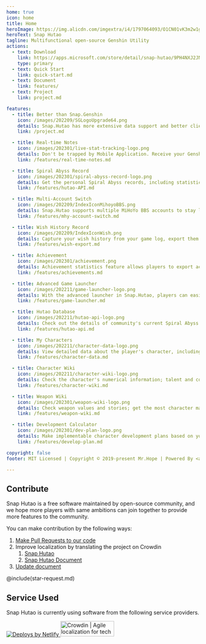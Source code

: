 ```yaml
---
home: true
icon: home
title: Home
heroImage: https://img.alicdn.com/imgextra/i4/1797064093/O1CN01vK3m2w1g6duwt8quS_!!1797064093.png
heroText: Snap Hutao
tagline: Multifunctional open-source Genshin Utility
actions:
  - text: Download
    link: https://apps.microsoft.com/store/detail/snap-hutao/9PH4NXJ2JN52
    type: primary
  - text: Quick Start
    link: quick-start.md
  - text: Document
    link: features/
  - text: Project
    link: project.md

features:
  - title: Better than Snap.Genshin
    icon: /images/202209/SGLogoUpgrade64.png
    details: Snap.Hutao has more extensive data support and better client performance while inheriting all Snap Genshin functionality
    link: /project.md

  - title: Real-time Notes
    icon: /images/202301/live-stat-tracking-logo.png
    details: Don't be trapped by Mobile Application. Receive your Genshin real-time notes notification on your desktop with native Windows notification
    link: /features/real-time-notes.md

  - title: Spiral Abyss Record
    icon: /images/202301/spiral-abyss-record-logo.png
    details: Get the personal Spiral Abyss records, including statistics and detailed data, permanently save past Spiral Abyss challenges on your device
    link: /features/hutao-API.md

  - title: Multi-Account Switch
    icon: /images/202209/IndexIconMihoyoBBS.png
    details: Snap.Hutao supports multiple MiHoYo BBS accounts to stay logged in and create separate profiles for each account in each function, so players can easily manage their multiple accounts
    link: /features/mhy-account-switch.md

  - title: Wish History Record
    icon: /images/202209/IndexIconWish.png
    details: Capture your wish history from your game log, export them to your local device, with the support of unlimited account data archives
    link: /features/wish-export.md

  - title: Achievement
    icon: /images/202301/achievement.png
    details: Achievement statistics feature allows players to export achievement data and keep statistics outside the game; based on achievement splitting, players can manage milestones for hidden achievements
    link: /features/achievements.md

  - title: Advanced Game Launcher
    icon: /images/202211/game-launcher-logo.png
    details: With the advanced launcher in Snap.Hutao, players can easily switch their Genshin accounts, switch servers, modify game window settings and further explore more advanced features
    link: /features/game-launcher.md

  - title: Hutao Database
    icon: /images/202211/hutao-api-logo.png
    details: Check out the details of community's current Spiral Abyss teaming, weapon matching, and artifact set matching; share your own Spiral Abyss lineup configuration
    link: /features/hutao-api.md

  - title: My Characters
    icon: /images/202211/character-data-logo.png
    details: View detailed data about the player's character, including level, constellations, weapons, talents, artifact set, etc.; automatically calculate artifact set score
    link: /features/character-data.md

  - title: Character Wiki
    icon: /images/202211/character-wiki-logo.png
    details: Check the character's numerical information; talent and constellations; training materials; character's background story and other information; get the most weapons and artifact set matching scheme among players through the Hutao database
    link: /features/character-wiki.md

  - title: Weapon Wiki
    icon: /images/202301/weapon-wiki-logo.png
    details: Check weapon values and stories; get the most character matching data among players through the Hutao database
    link: /features/weapon-wiki.md

  - title: Development Calculator
    icon: /images/202301/dev-plan-logo.png
    details: Make implementable character development plans based on your actual situation; support multiple accounts, multiple plan lists, and backpack item records
    link: /features/develop-plan.md

copyright: false
footer: MIT Licensed | Copyright © 2019-present Mr.Hope | Powered By <a href="https://www.netlify.com/">Netlify</a>

---
```

## Contribute

Snap Hutao is a free software maintained by open-source community, and we hope more players with same 
ambitions can join together to provide more features to the community.

You can make contribution by the following ways:
1. [Make Pull Requests to our code](https://github.com/DGP-Studio/Snap.Hutao/pulls)
2. Improve localization by translating the project on Crowdin
    1. [Snap Hutao](https://translate.hut.ao/)
    2. [Snap Hutao Document](https://translate-docs.hut.ao/)
3. [Update document](https://github.com/DGP-Studio/Snap.Hutao.Docs)

@include(star-request.md)

## Service Used
Snap Hutao is currently using software from the following service providers.

<a href="https://www.netlify.com"> <img src="https://www.netlify.com/v3/img/components/netlify-light.svg" alt="Deploys by Netlify" /> </a>
<a href="https://crowdin.com/?utm_source=badge&utm_medium=referral&utm_campaign=badge-add-on" rel="nofollow"><img style="width:140;height:40px" src="https://badges.crowdin.net/badge/light/crowdin-on-dark.png" srcset="https://badges.crowdin.net/badge/light/crowdin-on-dark.png 1x,https://badges.crowdin.net/badge/light/crowdin-on-dark@2x.png 2x" alt="Crowdin | Agile localization for tech companies" /></a>